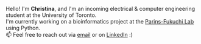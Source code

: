 Hello! I'm **Christina**, and I'm an incoming electrical & computer engineering student at the University of Toronto.   
I'm currently working on a bioinformatics project at the [Parins-Fukuchi Lab](https://carolinetomo.github.io/) using Python.   
📫 Feel free to reach out via [email](mailto:christina.pizzonia@mail.utoronto.ca) or on [LinkedIn](https://www.linkedin.com/in/christina-pizzonia-05ab1a14a/) :)

<!---
endothermiic/endothermiic is a ✨ special ✨ repository because its `README.md` (this file) appears on your GitHub profile.
You can click the Preview link to take a look at your changes.
--->
